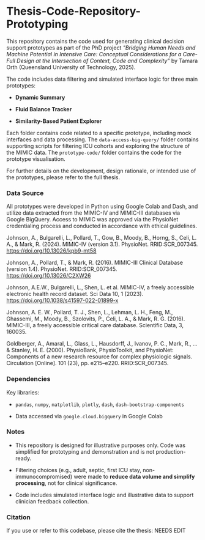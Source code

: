 # Thesis-Code-Repository-Prototyping

This repository contains the code used for generating clinical decision support prototypes as part of the PhD project *"Bridging Human Needs and Machine Potential in Intensive Care:
Conceptual Considerations for a Care-Full Design at the Intersection of Context, Code and Complexity"* by Tamara Orth (Queensland University of Technology, 2025).

The code includes data filtering and simulated interface logic for three main prototypes:

- **Dynamic Summary**
    
- **Fluid Balance Tracker**
    
- **Similarity-Based Patient Explorer**
    

Each folder contains code related to a specific prototype, including mock interfaces and data processing. The `data-access-big-query/` folder contains supporting scripts for filtering ICU cohorts and exploring the structure of the MIMIC data.  The `prototype-code/` folder contains the code for the prototype visualisation.

For further details on the development, design rationale, or intended use of the prototypes, please refer to the full thesis.

### Data Source

All prototypes were developed in Python using Google Colab and Dash, and utilize data extracted from the MIMIC-IV and MIMIC-III databases via Google BigQuery. Access to MIMIC was approved via the PhysioNet credentialing process and conducted in accordance with ethical guidelines.

Johnson, A., Bulgarelli, L., Pollard, T., Gow, B., Moody, B., Horng, S., Celi, L. A., & Mark, R. (2024). MIMIC-IV (version 3.1). PhysioNet. RRID:SCR_007345. https://doi.org/10.13026/kpb9-mt58

Johnson, A., Pollard, T., & Mark, R. (2016). MIMIC-III Clinical Database (version 1.4). PhysioNet. RRID:SCR_007345. https://doi.org/10.13026/C2XW26

Johnson, A.E.W., Bulgarelli, L., Shen, L. et al. MIMIC-IV, a freely accessible electronic health record dataset. Sci Data 10, 1 (2023). https://doi.org/10.1038/s41597-022-01899-x

Johnson, A. E. W., Pollard, T. J., Shen, L., Lehman, L. H., Feng, M., Ghassemi, M., Moody, B., Szolovits, P., Celi, L. A., & Mark, R. G. (2016). MIMIC-III, a freely accessible critical care database. Scientific Data, 3, 160035.

Goldberger, A., Amaral, L., Glass, L., Hausdorff, J., Ivanov, P. C., Mark, R., ... & Stanley, H. E. (2000). PhysioBank, PhysioToolkit, and PhysioNet: Components of a new research resource for complex physiologic signals. Circulation [Online]. 101 (23), pp. e215–e220. RRID:SCR_007345.

### Dependencies
Key libraries:

- `pandas`, `numpy`, `matplotlib`, `plotly`, `dash`, `dash-bootstrap-components`
    
- Data accessed via `google.cloud.bigquery` in Google Colab

### Notes

- This repository is designed for illustrative purposes only. Code was simplified for prototyping and demonstration and is not production-ready.
    
- Filtering choices (e.g., adult, septic, first ICU stay, non-immunocompromised) were made to **reduce data volume and simplify processing**, not for clinical significance.
    
- Code includes simulated interface logic and illustrative data to support clinician feedback collection.

### Citation

If you use or refer to this codebase, please cite the thesis: NEEDS EDIT

